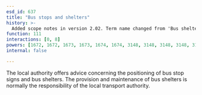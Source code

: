 ```yaml
---
esd_id: 637
title: "Bus stops and shelters"
history: >-
  Added scope notes in version 2.02. Term name changed from 'Bus shelters' to 'Transport - bus stops and shelters - positioning' in version 3.00. Name changed to 'Bus stops and shelters' in version 4.00.
function: 111
interactions: [0, 8]
powers: [1672, 1672, 1673, 1673, 1674, 1674, 3148, 3148, 3148, 3148, 3148, 3148, 3148, 3148]
internal: false

---
```


The local authority offers advice concerning the positioning of bus stop signs and bus shelters.  The provision and maintenance of bus shelters is normally the responsibility of the local transport authority.

